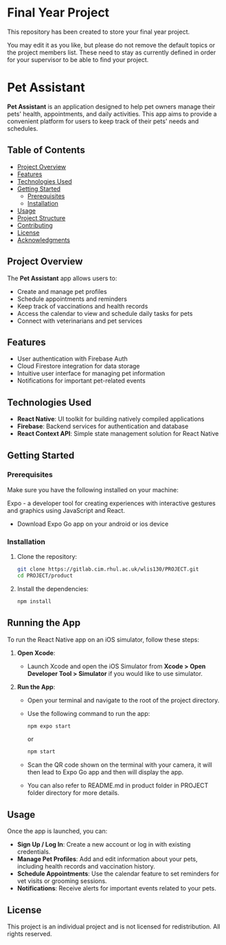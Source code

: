# Final Year Project

This repository has been created to store your final year project.

You may edit it as you like, but please do not remove the default topics or the project members list. These need to stay as currently defined in order for your supervisor to be able to find your project.

# Pet Assistant

**Pet Assistant** is an application designed to help pet owners manage their pets' health, appointments, and daily activities. This app aims to provide a convenient platform for users to keep track of their pets' needs and schedules.

## Table of Contents

- [Project Overview](#project-overview)
- [Features](#features)
- [Technologies Used](#technologies-used)
- [Getting Started](#getting-started)
  - [Prerequisites](#prerequisites)
  - [Installation](#installation)
- [Usage](#usage)
- [Project Structure](#project-structure)
- [Contributing](#contributing)
- [License](#license)
- [Acknowledgments](#acknowledgments)

## Project Overview

The **Pet Assistant** app allows users to:

- Create and manage pet profiles
- Schedule appointments and reminders
- Keep track of vaccinations and health records
- Access the calendar to view and schedule daily tasks for pets
- Connect with veterinarians and pet services

## Features

- User authentication with Firebase Auth
- Cloud Firestore integration for data storage
- Intuitive user interface for managing pet information
- Notifications for important pet-related events

## Technologies Used

- **React Native**: UI toolkit for building natively compiled applications
- **Firebase**: Backend services for authentication and database
- **React Context API**: Simple state management solution for React Native

## Getting Started

### Prerequisites

Make sure you have the following installed on your machine:

Expo - a developer tool for creating experiences with interactive gestures and graphics using JavaScript and React.

- Download Expo Go app on your android or ios device

### Installation

1. Clone the repository:

   ```bash
   git clone https://gitlab.cim.rhul.ac.uk/wlis130/PROJECT.git
   cd PROJECT/product
   ```

2. Install the dependencies:

   ```bash
   npm install
   ```

## Running the App

To run the React Native app on an iOS simulator, follow these steps:

1. **Open Xcode**:

   - Launch Xcode and open the iOS Simulator from **Xcode > Open Developer Tool > Simulator** if you would like to use simulator.

2. **Run the App**:

   - Open your terminal and navigate to the root of the project directory.
   - Use the following command to run the app:

     ```bash
     npm expo start
     ```

     or

     ```bash
     npm start
     ```

   - Scan the QR code shown on the terminal with your camera, it will then lead to Expo Go app and then will display the app.

   - You can also refer to README.md in product folder in PROJECT folder directory for more details.

## Usage

Once the app is launched, you can:

- **Sign Up / Log In**: Create a new account or log in with existing credentials.
- **Manage Pet Profiles**: Add and edit information about your pets, including health records and vaccination history.
- **Schedule Appointments**: Use the calendar feature to set reminders for vet visits or grooming sessions.
- **Notifications**: Receive alerts for important events related to your pets.

## License

This project is an individual project and is not licensed for redistribution. All rights reserved.

